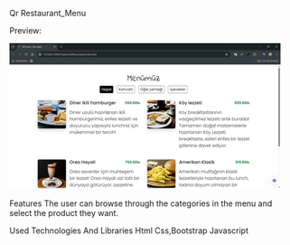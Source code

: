 Qr Restaurant_Menu



Preview:



![Preview](images/download.gif)

Features
The user can browse through the categories in the menu and select the product they want.

Used Technologies And Libraries
Html
Css,Bootstrap
Javascript

